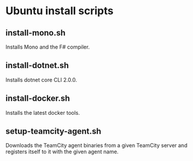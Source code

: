 # Ubuntu install scripts

## install-mono.sh

Installs Mono and the F# compiler.

## install-dotnet.sh

Installs dotnet core CLI 2.0.0.

## install-docker.sh

Installs the latest docker tools.

## setup-teamcity-agent.sh

Downloads the  TeamCity agent binaries from a given TeamCity server and registers itself to it with the given agent name.